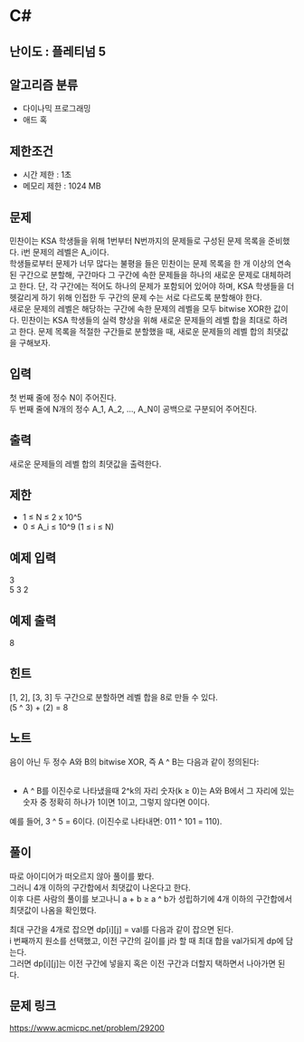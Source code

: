 # C#

## 난이도 : 플레티넘 5

## 알고리즘 분류
  - 다이나믹 프로그래밍
  - 애드 혹

## 제한조건
  - 시간 제한 : 1초
  - 메모리 제한 : 1024 MB

## 문제
민찬이는 KSA 학생들을 위해 1번부터 N번까지의 문제들로 구성된 문제 목록을 준비했다. i번 문제의 레벨은 A_i이다.<br/>
학생들로부터 문제가 너무 많다는 불평을 들은 민찬이는 문제 목록을 한 개 이상의 연속된 구간으로 분할해, 구간마다 그 구간에 속한 문제들을 하나의 새로운 문제로 대체하려고 한다. 단, 각 구간에는 적어도 하나의 문제가 포함되어 있어야 하며, KSA 학생들을 더 헷갈리게 하기 위해 인접한 두 구간의 문제 수는 서로 다르도록 분할해야 한다.<br/>
새로운 문제의 레벨은 해당하는 구간에 속한 문제의 레벨을 모두 bitwise XOR한 값이다. 민찬이는 KSA 학생들의 실력 향상을 위해 새로운 문제들의 레벨 합을 최대로 하려고 한다. 문제 목록을 적절한 구간들로 분할했을 때, 새로운 문제들의 레벨 합의 최댓값을 구해보자.<br/>


## 입력
첫 번째 줄에 정수 N이 주어진다.<br/>
두 번째 줄에 N개의 정수 A_1, A_2, ..., A_N이 공백으로 구분되어 주어진다.<br/>


## 출력
새로운 문제들의 레벨 합의 최댓값을 출력한다.<br/>


## 제한
  - 1 ≤ N ≤ 2 x 10^5
  - 0 ≤ A_i ≤ 10^9 (1 ≤ i ≤ N)


## 예제 입력
3<br/>
5 3 2<br/>


## 예제 출력
8<br/>


## 힌트
[1, 2], [3, 3] 두 구간으로 분할하면 레벨 합을 8로 만들 수 있다.<br/>
(5 ^ 3) + (2) = 8<br/>


## 노트
음이 아닌 두 정수 A와 B의 bitwise XOR, 즉 A ^ B는 다음과 같이 정의된다:<br/>
 
  - A ^ B를 이진수로 나타냈을때 2^k의 자리 숫자(k ≥ 0)는 A와 B에서 그 자리에 있는 숫자 중 정확히 하나가 1이면 1이고, 그렇지 않다면 0이다.

예를 들어, 3 ^ 5 = 6이다. (이진수로 나타내면: 011 ^ 101 = 110).<br/>


## 풀이
따로 아이디어가 떠오르지 않아 풀이를 봤다.<br/>
그러니 4개 이하의 구간합에서 최댓값이 나온다고 한다.<br/>
이후 다른 사람의 풀이를 보고나니 a + b ≥ a ^ b가 성립하기에 4개 이하의 구간합에서 최댓값이 나옴을 확인했다.<br/>


최대 구간을 4개로 잡으면 dp[i][j] = val를 다음과 같이 잡으면 된다.<br/>
i 번째까지 원소를 선택했고, 이전 구간의 길이를 j라 할 때 최대 합을 val가되게 dp에 담는다.<br/>
그러면 dp[i][j]는 이전 구간에 넣을지 혹은 이전 구간과 더할지 택하면서 나아가면 된다.<br/>


## 문제 링크
https://www.acmicpc.net/problem/29200